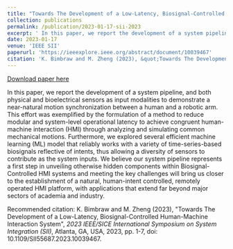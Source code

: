 ```yaml
---
title: "Towards The Development of a Low-Latency, Biosignal-Controlled Human-Machine Interaction System"
collection: publications
permalink: /publication/2023-01-17-sii-2023
excerpt: ' In this paper, we report the development of a system pipeline, and both physical and bioelectrical sensors as input modalities to demonstrate a near-natural motion synchronization between a human and a robotic arm. This effort was exemplified by the formulation of a method to reduce modular and system-level operational latency to achieve congruent human-machine interaction (HMI) through analyzing and simulating common mechanical motions. Furthermore, we explored several efficient machine learning (ML) model that reliably works with a variety of time-series-based biosignals reflective of intents, thus allowing a diversity of sensors to contribute as the system inputs. We believe our system pipeline represents a first step in unveiling otherwise hidden components within Biosignal-Controlled HMI systems and meeting the key challenges will bring us closer to the establishment of a natural, human-intent controlled, remotely operated HMI platform, with applications that extend far beyond major sectors of academia and industry.'
date: 2023-01-17
venue: 'IEEE SII'
paperurl: 'https://ieeexplore.ieee.org/abstract/document/10039467'
citation: 'K. Bimbraw and M. Zheng (2023), &quot;Towards The Development of a Low-Latency, Biosignal-Controlled Human-Machine Interaction System&quot;, <i>2023 IEEE/SICE International Symposium on System Integration (SII)</i>, Atlanta, GA, USA, 2023, pp. 1-7, doi: 10.1109/SII55687.2023.10039467.'
---
```


<a href='https://ieeexplore.ieee.org/abstract/document/10039467'>Download paper here</a>

 In this paper, we report the development of a system pipeline, and both physical and bioelectrical sensors as input modalities to demonstrate a near-natural motion synchronization between a human and a robotic arm. This effort was exemplified by the formulation of a method to reduce modular and system-level operational latency to achieve congruent human-machine interaction (HMI) through analyzing and simulating common mechanical motions. Furthermore, we explored several efficient machine learning (ML) model that reliably works with a variety of time-series-based biosignals reflective of intents, thus allowing a diversity of sensors to contribute as the system inputs. We believe our system pipeline represents a first step in unveiling otherwise hidden components within Biosignal-Controlled HMI systems and meeting the key challenges will bring us closer to the establishment of a natural, human-intent controlled, remotely operated HMI platform, with applications that extend far beyond major sectors of academia and industry.

Recommended citation: K. Bimbraw and M. Zheng (2023), "Towards The Development of a Low-Latency, Biosignal-Controlled Human-Machine Interaction System", <i>2023 IEEE/SICE International Symposium on System Integration (SII)</i>, Atlanta, GA, USA, 2023, pp. 1-7, doi: 10.1109/SII55687.2023.10039467.